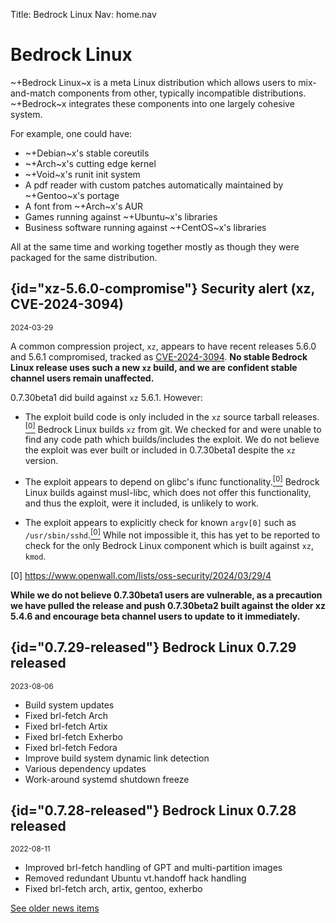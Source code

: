 Title: Bedrock Linux
Nav:   home.nav

Bedrock Linux
=============

~+Bedrock Linux~x is a meta Linux distribution which allows users to
mix-and-match components from other, typically incompatible distributions.
~+Bedrock~x integrates these components into one largely cohesive system.

For example, one could have:

- ~+Debian~x's stable coreutils
- ~+Arch~x's cutting edge kernel
- ~+Void~x's runit init system
- A pdf reader with custom patches automatically maintained by ~+Gentoo~x's portage
- A font from ~+Arch~x's AUR
- Games running against ~+Ubuntu~x's libraries
- Business software running against ~+CentOS~x's libraries

All at the same time and working together mostly as though they were packaged
for the same distribution.

## {id="xz-5.6.0-compromise"} Security alert (xz, CVE-2024-3094)
<small>2024-03-29</small>

A common compression project, `xz`, appears to have recent releases 5.6.0 and
5.6.1 compromised, tracked as
[CVE-2024-3094](https://nvd.nist.gov/vuln/detail/CVE-2024-3094).  **No stable
Bedrock Linux release uses such a new `xz` build, and we are confident stable
channel users remain unaffected.**

0.7.30beta1 did build against `xz` 5.6.1.  However:

- The exploit build code is only included in the `xz` source tarball
  releases.[<sup>[0]</sup>](https://www.openwall.com/lists/oss-security/2024/03/29/4)
  Bedrock Linux builds `xz` from git.  We checked for and were unable to find
  any code path which builds/includes the exploit.  We do not believe the
  exploit was ever built or included in 0.7.30beta1 despite the `xz` version.

- The exploit appears to depend on glibc's ifunc
  functionality.[<sup>[0]</sup>](https://www.openwall.com/lists/oss-security/2024/03/29/4)
  Bedrock Linux builds against musl-libc, which does not offer this
  functionality, and thus the exploit, were it included, is unlikely to work.

- The exploit appears to explicitly check for known `argv[0]` such as
  `/usr/sbin/sshd`.[<sup>[0]</sup>](https://www.openwall.com/lists/oss-security/2024/03/29/4)
  While not impossible it, this has yet to be reported to check for the only
  Bedrock Linux component which is built against `xz`, `kmod`.

[0] https://www.openwall.com/lists/oss-security/2024/03/29/4

**While we do not believe 0.7.30beta1 users are vulnerable, as a precaution we
have pulled the release and push 0.7.30beta2 built against the older xz 5.4.6
and encourage beta channel users to update to it immediately.**

## {id="0.7.29-released"} Bedrock Linux 0.7.29 released
<small>2023-08-06</small>

- Build system updates
- Fixed brl-fetch Arch
- Fixed brl-fetch Artix
- Fixed brl-fetch Exherbo
- Fixed brl-fetch Fedora
- Improve build system dynamic link detection
- Various dependency updates
- Work-around systemd shutdown freeze

## {id="0.7.28-released"} Bedrock Linux 0.7.28 released
<small>2022-08-11</small>

- Improved brl-fetch handling of GPT and multi-partition images
- Removed redundant Ubuntu vt.handoff hack handling
- Fixed brl-fetch arch, artix, gentoo, exherbo

[See older news items](news.html)
